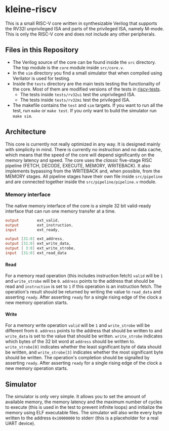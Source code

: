 # kleine-riscv

This is a small RISC-V core written in synthesizable Verilog that supports the RV32I unprivileged ISA and parts of the privileged ISA, namely M-mode.
This is only the RISC-V core and does not include any other peripherals.

## Files in this Repository

* The Verilog source of the core can be found inside the `src` directory. The top module is the `core` module inside `src/core.v`.
* In the `sim` directory you find a small simulator that when compiled using Verilator is used for testing.
* Inside the `tests` directory are the main tests testing the functionality of the core. Most of them are modified versions of the tests in [riscv-tests](https://github.com/riscv/riscv-tests).
  * The tests inside `tests/rv32ui` test the unprivileged ISA.
  * The tests inside `tests/rv32mi` test the privileged ISA.
* The makefile contains the `test` and `sim` targets. If you want to run all the test, run `make` or `make test`. If you only want to build the simulator run `make sim`.

## Architecture

This core is currently not really optimized in any way. It is designed mainly with simplicity in mind. There is currently no instruction and no data cache, which means that the speed of the core will depend significantly on the memory latency and speed.
The core uses the *classic* five-stage RISC pipeline (FETCH, DECODE, EXECUTE, MEMORY, WRITEBACK). It also implements bypassing from the WRITEBACK and, when possible, from the MEMORY stages. All pipeline stages have their own file inside `src/pipeline` and are connected together inside the `src/pipeline/pipeline.v` module.

### Memory interface

The native memory interface of the core is a simple 32 bit valid-ready interface that can run one memory transfer at a time.
```verilog
output        ext_valid,
output        ext_instruction,
input         ext_ready,

output [31:0] ext_address,
output [31:0] ext_write_data,
output [ 3:0] ext_write_strobe,
input  [31:0] ext_read_data
```
#### Read

For a memory read operation (this includes instruction fetch) `valid` will be `1` and `write_strobe` will be `0`. `address` points to the address that should be read and `instruction` is set to `1` if this operation is an instruction fetch.
The operation's result should be returned by writing the value to `read_data` and asserting `ready`. After asserting `ready` for a single rising edge of the clock a new memory operation starts.

#### Write

For a memory write operation `valid` will be `1` and `write_strobe` will be different from `0`. `address` points to the address that should be written to and `write_data` is set to the value that should be written. `write_strobe` indicates which bytes of the 32 bit word at `address` should be written to. `write_strobe[0]` indicates whether the least significant byte of data should be written, and `write_strobe[3]` indicates whether the most significant byte should be written.
The operation's completion should be signalled by asserting `ready`. After asserting `ready` for a single rising edge of the clock a new memory operation starts.

## Simulator

The simulator is only very simple. It allows you to set the amount of available memory, the memory latency and the maximum number of cycles to execute (this is used in the test to prevent infinite loops) and initialize the memory using ELF executable files. The simulator will also write every byte written to the address `0x10000000` to stderr (this is a placeholder for a real UART device).
